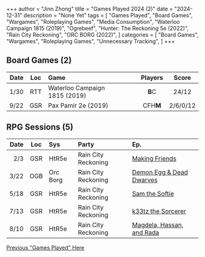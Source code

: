 +++ 
author = "Jinn Zhong" 
title = "Games Played 2024 (2)" 
date = "2024-12-31" 
description = "None Yet" 
tags = [
    "Games Played",
    "Board Games",
    "Wargames",
    "Roleplaying Games",
    "Media Consumption",
    "Waterloo Campaign 1815 (2019)",
    "Ogrebeef",
    "Hunter: The Reckoning 5e (2022)",
    "Rain City Reckoning",
    "ORC BORG (2022)",
]
categories = [
    "Board Games",
    "Wargames",
    "Roleplaying Games",
    "Unnecessary Tracking",
]
+++

## Board Games (2)
| Date | Loc | Game | Players | Score |
| ---: | :---: | :--- | :---: | :---: |
| 1/30 | RTT | Waterloo Campaign 1815 (2019) | **B**C | 24/12 |
| 9/22 | GSR | Pax Pamir 2e (2019) | CFH**M** | 2/6/0/12 |

## RPG Sessions (5)
| Date | Loc | Sys | Party | Ep. |
| ---: | :---: | :--- | :--- |:--- |
| 2/3 | GSR | HtR5e | Rain City Reckoning | [Making Friends](https://journal.jinnzhong.com/rcr-htr-e10-making-friends/) |
| 3/22 | OGB | Orc Borg | Rain City Reckoning | [Demon Egg & Dead Dwarves](https://journal.jinnzhong.com/rcr-orcborg-sp02-demon-egg-dead-dwarves/) |
| 5/18 | GSR | HtR5e | Rain City Reckoning | [Sam the Softie](https://journal.jinnzhong.com/rcr-htr-e11-sam-the-softie/) |
| 7/13 | GSR | HtR5e | Rain City Reckoning | [k33tz the Sorcerer](https://journal.jinnzhong.com/rcr-htr-e12-k33tz-the-sorcerer/) |
| 8/10 | GSR | HtR5e | Rain City Reckoning | [Magdela, Hassan, and Rada](https://journal.jinnzhong.com/rcr-htr-e13-magdela-hassan-and-rada/) |

[Previous "Games Played" Here](https://journal.jinnzhong.com/tags/games-played/)
